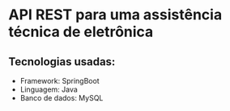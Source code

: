 <h1>API REST para uma assistência técnica de eletrônica</h1>
<h2>Tecnologias usadas:</h2>
<ul>
  <li>Framework: SpringBoot</li>
  <li>Linguagem: Java</li>
  <li>Banco de dados: MySQL</li>
</ul>
